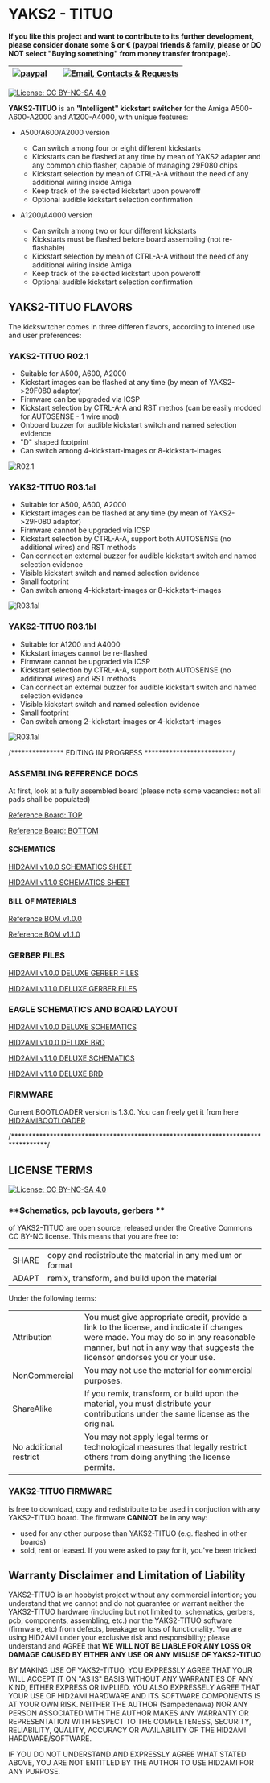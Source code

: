 # YAKS2 - TITUO


**If you like this project and want to contribute to its further development, please consider donate some $ or € (paypal friends & family, please or DO NOT select "Buying something" from money transfer frontpage).** 

| [![paypal](https://www.paypalobjects.com/en_US/i/btn/btn_donateCC_LG.gif)](https://paypal.me/EmberHeavyIndustries)||[![Email, Contacts & Requests](https://github.com/EmberHeavyIndustries/Depot/blob/master/Pics/EmailSticker.jpg?raw=true)](mailto:EmberHEavyIndustries@gmail.com)|
| ------------------------------ | ---------------------------------------------- | --------------------------- |


[![License: CC BY-NC-SA 4.0](https://img.shields.io/badge/License-CC%20BY--NC--SA%204.0-lightgrey.svg)](https://creativecommons.org/licenses/by-nc-sa/4.0/)


**YAKS2-TITUO** is an **"Intelligent" kickstart switcher** for the Amiga A500-A600-A2000 and A1200-A4000, with unique features:

- A500/A600/A2000 version
  - Can switch among four or eight different kickstarts
  - Kickstarts can be flashed at any time by mean of YAKS2 adapter and any common chip flasher, capable of managing 29F080 chips
  - Kickstart selection by mean of CTRL-A-A without the need of any additional wiring inside Amiga
  - Keep track of the selected kickstart upon poweroff
  - Optional audible kickstart selection confirmation 

- A1200/A4000 version
  - Can switch among two or four different kickstarts
  - Kickstarts must be flashed before board assembling (not re-flashable)
  - Kickstart selection by mean of CTRL-A-A without the need of any additional wiring inside Amiga
  - Keep track of the selected kickstart upon poweroff
  - Optional audible kickstart selection confirmation 

## YAKS2-TITUO FLAVORS

The kickswitcher comes in three differen flavors, according to intened use and user preferences:


### **YAKS2-TITUO R02.1**

- Suitable for A500, A600, A2000
- Kickstart images can be flashed at any time (by mean of YAKS2->29F080 adaptor)
- Firmware can be upgraded via ICSP
- Kickstart selection by CTRL-A-A and RST methos (can be easily modded for AUTOSENSE - 1 wire mod)
- Onboard buzzer for audible kickstart switch and named selection evidence
- "D" shaped footprint
- Can switch among 4-kickstart-images or 8-kickstart-images

![R02.1](https://github.com/EmberHeavyIndustries/YAKS2-TITUO/blob/master/Pics/YAKS2-TITUO_300.jpg)





### **YAKS2-TITUO R03.1al**

- Suitable for A500, A600, A2000
- Kickstart images can be flashed at any time (by mean of YAKS2->29F080 adaptor)
- Firmware cannot be upgraded via ICSP
- Kickstart selection by CTRL-A-A, support both AUTOSENSE (no additional wires) and RST methods
- Can connect an external buzzer for audible kickstart switch and named selection evidence
- Visible kickstart switch and named selection evidence
- Small footprint
- Can switch among 4-kickstart-images or 8-kickstart-images

![R03.1al](https://github.com/EmberHeavyIndustries/YAKS2-TITUO/blob/master/Pics/YAKS2-TITUO-AL_300.jpg)





### **YAKS2-TITUO R03.1bl**

- Suitable for A1200 and A4000
- Kickstart images cannot be re-flashed 
- Firmware cannot be upgraded via ICSP
- Kickstart selection by CTRL-A-A, support both AUTOSENSE (no additional wires) and RST methods
- Can connect an external buzzer for audible kickstart switch and named selection evidence
- Visible kickstart switch and named selection evidence
- Small footprint
- Can switch among 2-kickstart-images or 4-kickstart-images

![R03.1al](https://github.com/EmberHeavyIndustries/YAKS2-TITUO/blob/master/Pics/YAKS2-TITUO-BL_300.jpg)

/*************** EDITING IN PROGRESS *************************/





### ASSEMBLING REFERENCE DOCS

At first, look at a fully assembled board (please note some vacancies: not all pads shall be populated)

[Reference Board: TOP](https://github.com/EmberHeavyIndustries/HID2AMI/blob/master/Pics/HID2AMI.Black.Top.jpg "Reference Board: TOP")

[Reference Board: BOTTOM](https://github.com/EmberHeavyIndustries/HID2AMI/blob/master/Pics/HID2AMI.Black.Bottom.jpg "Reference Board: BOTTOM")

#### **SCHEMATICS**

[HID2AMI v1.0.0 SCHEMATICS SHEET](https://github.com/EmberHeavyIndustries/HID2AMI/blob/master/Board/HID2AMI.Deluxe.Rev1.0.0.redist.sch)

[HID2AMI v1.1.0 SCHEMATICS SHEET](https://github.com/EmberHeavyIndustries/HID2AMI/blob/master/Board/HID2AMI.Deluxe.Rev1.1.0.redist.sch)


#### **BILL OF MATERIALS**

[Reference BOM v1.0.0](https://github.com/EmberHeavyIndustries/HID2AMI/blob/master/Board/HID2AMI.Deluxe.Rev1.0.0.BOM.txt)

[Reference BOM v1.1.0](https://github.com/EmberHeavyIndustries/HID2AMI/blob/master/Board/HID2AMI.Deluxe.Rev1.1.0.BOM.txt)


### **GERBER FILES**

[HID2AMI v1.0.0 DELUXE GERBER FILES](https://github.com/EmberHeavyIndustries/HID2AMI/blob/master/Board/HID2AMI.Deluxe.Rev1.0.0.redist_2019-01-19.zip)

[HID2AMI v1.1.0 DELUXE GERBER FILES](https://github.com/EmberHeavyIndustries/HID2AMI/blob/master/Board/HID2AMI.Deluxe.Rev1.1.0.redist_2019-02-28.zip)

### **EAGLE SCHEMATICS AND BOARD LAYOUT**

[HID2AMI v1.0.0 DELUXE SCHEMATICS](https://github.com/EmberHeavyIndustries/HID2AMI/blob/master/Board/HID2AMI.Deluxe.Rev1.0.0.redist.sch)

[HID2AMI v1.0.0 DELUXE BRD](https://github.com/EmberHeavyIndustries/HID2AMI/blob/master/Board/HID2AMI.Deluxe.Rev1.0.0.redist.brd)

[HID2AMI v1.1.0 DELUXE SCHEMATICS](https://github.com/EmberHeavyIndustries/HID2AMI/blob/master/Board/HID2AMI.Deluxe.Rev1.1.0.redist.sch)

[HID2AMI v1.1.0 DELUXE BRD](https://github.com/EmberHeavyIndustries/HID2AMI/blob/master/Board/HID2AMI.Deluxe.Rev1.1.0.redist.brd)

### **FIRMWARE**

Current BOOTLOADER version is 1.3.0. You can freely get it from here [HID2AMIBOOTLOADER](https://github.com/EmberHeavyIndustries/HID2AMI/blob/master/Firmware/HID2AMIBOOTLOADER.dfu)



/**********************************************************************************/



## **LICENSE TERMS**
[![License: CC BY-NC-SA 4.0](https://img.shields.io/badge/License-CC%20BY--NC--SA%204.0-lightgrey.svg)](https://creativecommons.org/licenses/by-nc-sa/4.0/)

### **Schematics, pcb layouts,  gerbers **
of YAKS2-TITUO are open source, released under the Creative Commons CC BY-NC license.
This means that you are free to:

|                      |                                                                        |
| -------------------- | ---------------------------------------------------------------------- |
|      SHARE           |      copy and redistribute the material in any medium or format        |
|      ADAPT           |      remix, transform, and build upon the material                     |

      
Under the following terms:

|                       |                                                                        |
| --------------------- | ---------------------------------------------------------------------- |
|     Attribution       | You must give appropriate credit, provide a link to the license, and indicate if changes were made. You may do so in any reasonable manner, but not in any way that suggests the licensor endorses you or your use. |
|      NonCommercial    | You may not use the material for commercial purposes.                  |
|      ShareAlike       | If you remix, transform, or build upon the material, you must distribute your contributions under the same license as the original.          |
| No additional restrict| You may not apply legal terms or technological measures that legally restrict others from doing anything the license permits.  |


### **YAKS2-TITUO FIRMWARE** 
is free to download, copy and redistribuite to be used in conjuction with any YAKS2-TITUO board.
The firmware **CANNOT** be in any way:
- used for any other purpose than YAKS2-TITUO (e.g. flashed in other boards)
- sold, rent or leased. If you were asked to pay for it, you've been tricked


## **Warranty Disclaimer and Limitation of Liability**

YAKS2-TITUO is an hobbyist project without any commercial intention; you understand that we cannot and do not guarantee or warrant neither the YAKS2-TITUO hardware (including but not limited to: schematics, gerbers, pcb, components, assembling, etc.) nor the YAKS2-TITUO software (firmware, etc) from defects, breakage or loss of functionality. You are using HID2AMI under your exclusive risk and responsibility; please understand and AGREE that **WE WILL NOT BE LIABLE FOR ANY LOSS OR DAMAGE CAUSED BY EITHER ANY USE OR ANY MISUSE OF YAKS2-TITUO**

BY MAKING USE OF YAKS2-TITUO, YOU EXPRESSLY AGREE THAT YOUR WILL ACCEPT IT ON "AS IS" BASIS WITHOUT ANY WARRANTIES OF ANY KIND, EITHER EXPRESS OR IMPLIED. YOU ALSO EXPRESSELY AGREE THAT YOUR USE OF HID2AMI HARDWARE AND ITS SOFTWARE COMPONENTS IS AT YOUR OWN RISK. NEITHER THE AUTHOR (Sampedenawa) NOR ANY PERSON ASSOCIATED WITH THE AUTHOR MAKES ANY WARRANTY OR REPRESENTATION WITH RESPECT TO THE COMPLETENESS, SECURITY, RELIABILITY, QUALITY, ACCURACY OR AVAILABILITY OF THE HID2AMI HARDWARE/SOFTWARE.

IF YOU DO NOT UNDERSTAND AND EXPRESSLY AGREE WHAT STATED ABOVE, YOU ARE NOT ENTITLED BY THE AUTHOR TO USE HID2AMI FOR ANY PURPOSE.
